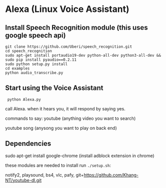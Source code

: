 # Alexa (Linux Voice Assistant)

## Install Speech Recognition module (this uses google speech api)

```
git clone https://github.com/Uberi/speech_recognition.git
cd speech_recognition
sudo apt-get install portaudio19-dev python-all-dev python3-all-dev && sudo pip install pyaudio==0.2.11
sudo python setup.py install
cd examples
python audio_transcribe.py
```

## Start using the Voice Assistant

```
 python Alexa.py  
```
call Alexa. when it hears you, it will respond by saying yes.

commands to say: youtube (anything video you want to search)

youtube song (anysong you want to play on back end)

## Dependencies

sudo apt-get install google-chrome (install adblock extension in chrome)

these modules are needed to install run `./setup.sh`:

notify2, playsound, bs4, vlc, pafy, git+https://github.com/Khang-NT/youtube-dl.git
